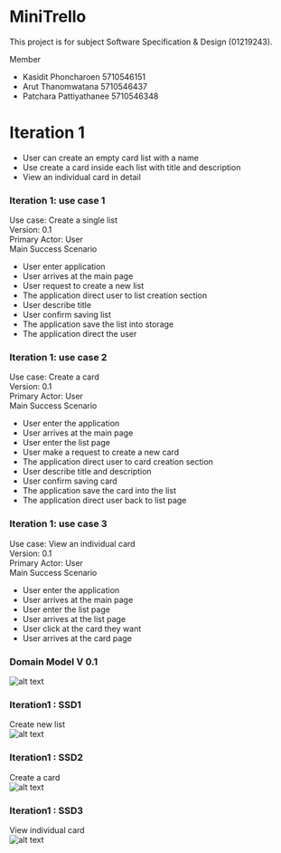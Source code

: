 # MiniTrello

This project is for subject Software Specification & Design (01219243).

Member
  - Kasidit Phoncharoen 5710546151
  - Arut Thanomwatana 5710546437
  - Patchara Pattiyathanee 5710546348

# Iteration 1
* User can create an empty card list with a name  
* Use create a card inside each list with title and description
* View an individual card in detail

### Iteration 1: use case 1   
Use case: Create a single list  
Version: 0.1  
Primary Actor: User  
Main Success Scenario  
* User enter application
* User arrives at the main page
* User request to create a new list
* The application direct user to list creation section
* User describe title
* User confirm saving list
* The application save the list into storage
* The application direct the user

### Iteration 1: use case 2  
Use case: Create a card  
Version: 0.1  
Primary Actor: User  
Main Success Scenario  
* User enter the application
* User arrives at the main page
* User enter the list page
* User make a request to create a new card
* The application direct user to card creation section
* User describe title and description
* User confirm saving card
* The application save the card into the list
* The application direct user back to list page

### Iteration 1: use case 3
Use case: View an individual card  
Version: 0.1  
Primary Actor: User  
Main Success Scenario  
* User enter the application
* User arrives at the main page
* User enter the list page
* User arrives at the list page
* User click at the card they want
* User arrives at the card page

### Domain Model V 0.1  
![alt text](http://www.mx7.com/i/c2d/OW4Z56.png)  

### Iteration1 : SSD1   
Create new list  
![alt text](http://www.mx7.com/i/dce/GPNjU5.png)  
### Iteration1 : SSD2   
Create a card  
![alt text](http://www.mx7.com/i/50e/NnNdGi.png)  
### Iteration1 : SSD3   
View individual card  
![alt text](http://www.mx7.com/i/ef9/vkyKVe.png)  
